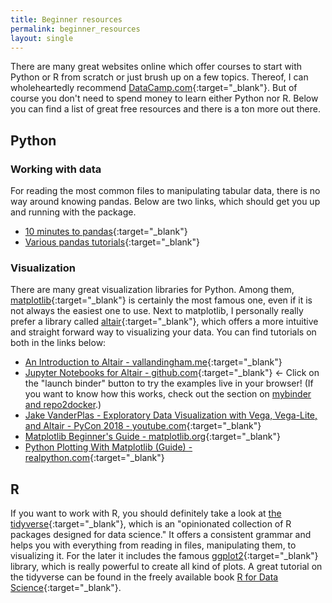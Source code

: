 ```yaml
---
title: Beginner resources
permalink: beginner_resources
layout: single
---
```

There are many great websites online which offer courses to start with Python or R from scratch or just brush up on a few topics. Thereof, I can wholeheartedly recommend [DataCamp.com](https://www.datacamp.com/home){:target="_blank"}. But of course you don't need to spend money to learn either Python nor R. Below you can find a list of great free resources and there is a ton more out there.

## Python
### Working with data
For reading the most common files to manipulating tabular data, there is no way around knowing pandas. Below are two links, which should get you up and running with the package.

* [10 minutes to pandas](https://pandas.pydata.org/pandas-docs/stable/10min.html){:target="_blank"}
* [Various pandas tutorials](https://pandas.pydata.org/pandas-docs/stable/tutorials.html){:target="_blank"}


### Visualization
There are many great visualization libraries for Python. Among them, [matplotlib](https://matplotlib.org/){:target="_blank"} is certainly the most famous one, even if it is not always the easiest one to use. Next to matplotlib, I personally really prefer a library called [altair](https://altair-viz.github.io/){:target="_blank"}, which offers a more intuitive and straight forward way to visualizing your data. You can find tutorials on both in the links below:

* [An Introduction to Altair - vallandingham.me](http://vallandingham.me/altair_intro.html){:target="_blank"}
* [Jupyter Notebooks for Altair - github.com](https://github.com/altair-viz/altair_notebooks){:target="_blank"} <- Click on the "launch binder" button to try the examples live in your browser! (If you want to know how this works, check out the section on [mybinder and repo2docker](mybinder_repo2docker).)
* [Jake VanderPlas - Exploratory Data Visualization with Vega, Vega-Lite, and Altair - PyCon 2018 - youtube.com](https://www.youtube.com/watch?v=ms29ZPUKxbU){:target="_blank"}
* [Matplotlib Beginner's Guide - matplotlib.org](https://matplotlib.org/users/beginner.html){:target="_blank"}
* [Python Plotting With Matplotlib (Guide) - realpython.com](https://realpython.com/python-matplotlib-guide/){:target="_blank"}

## R
If you want to work with R, you should definitely take a look at [the tidyverse](https://www.tidyverse.org){:target="_blank"}, which is an "opinionated collection of R packages designed for data science." It offers a consistent grammar and helps you with everything from reading in files, manipulating them, to visualizing it. For the later it includes the famous [ggplot2](https://ggplot2.tidyverse.org/){:target="_blank"} library, which is really powerful to create all kind of plots. A great tutorial on the tidyverse can be found in the freely available book [R for Data Science](http://r4ds.had.co.nz/){:target="_blank"}.